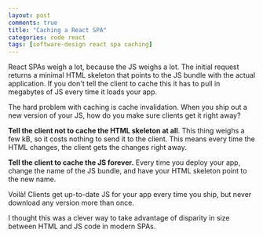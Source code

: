 ```yaml
---
layout: post
comments: true
title: "Caching a React SPA"
categories: code react
tags: [software-design react spa caching]
---
```


React SPAs weigh a lot, because the JS weighs a lot. The initial request returns a minimal HTML skeleton that points to the JS bundle with the actual application. If you don't tell the client to cache this it has to pull in megabytes of JS every time it loads your app.

The hard problem with caching is cache invalidation. When you ship out a new version of your JS, how do you make sure clients get it right away?

__Tell the client not to cache the HTML skeleton at all__. This thing weighs a few kB, so it costs nothing to send it to the client. This means every time the HTML changes, the client gets the changes right away.

__Tell the client to cache the JS forever.__ Every time you deploy your app, change the name of the JS bundle, and have your HTML skeleton point to the new name.

Voilà! Clients get up-to-date JS for your app every time you ship, but never download any version more than once.

I thought this was a clever way to take advantage of disparity in size between HTML and JS code in modern SPAs.



